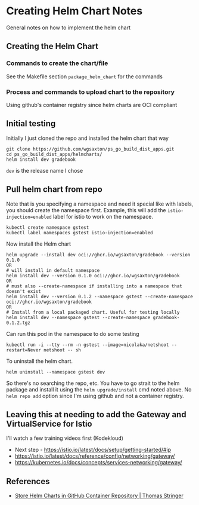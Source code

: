 # Creating Helm Chart Notes
General notes on how to implement the helm chart

## Creating the Helm Chart
### Commands to create the chart/file
See the Makefile section `package_helm_chart` for the commands

### Process and commands to upload chart to the repository
Using github's container registry since helm charts are OCI compliant


## Initial testing
Initially I just cloned the repo and installed the helm chart that way
```
git clone https://github.com/wgsaxton/ps_go_build_dist_apps.git
cd ps_go_build_dist_apps/helmcharts/
helm install dev gradebook
```
`dev` is the release name I chose

## Pull helm chart from repo
Note that is you specifying a namespace and need it special like with labels, you should create the namespace first. Example, this will add the `istio-injection=enabled` label for istio to work on the namespace.
```
kubectl create namespace gstest
kubectl label namespaces gstest istio-injection=enabled
```
Now install the Helm chart
```
helm upgrade --install dev oci://ghcr.io/wgsaxton/gradebook --version 0.1.0
OR
# will install in default namespace
helm install dev --version 0.1.0 oci://ghcr.io/wgsaxton/gradebook
OR
# must also --create-namespace if installing into a namespace that doesn't exist
helm install dev --version 0.1.2 --namespace gstest --create-namespace oci://ghcr.io/wgsaxton/gradebook
OR
# Install from a local packaged chart. Useful for testing locally
helm install dev --namespace gstest --create-namespace gradebook-0.1.2.tgz
```

Can run this pod in the namespace to do some testing
```
kubectl run -i --tty --rm -n gstest --image=nicolaka/netshoot --restart=Never netshoot -- sh
```

To uninstall the helm chart.
```
helm uninstall --namespace gstest dev
```

So there's no searching the repo, etc. You have to go strait to the helm package and install it using the `helm upgrade/install` cmd noted above. No `helm repo add` option since I'm using github and not a container registry.

## Leaving this at needing to add the Gateway and VirtualService for Istio
I'll watch a few training videos first (Kodekloud)
- Next step - https://istio.io/latest/docs/setup/getting-started/#ip
- https://istio.io/latest/docs/reference/config/networking/gateway/
- https://kubernetes.io/docs/concepts/services-networking/gateway/

## References
- [Store Helm Charts in GitHub Container Repository | Thomas Stringer](https://trstringer.com/helm-charts-github-container-registry/)

